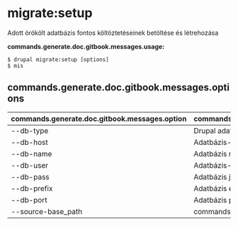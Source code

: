 # migrate:setup
Adott örökölt adatbázis fontos költöztetéseinek betöltése és létrehozása

**commands.generate.doc.gitbook.messages.usage:**
```
$ drupal migrate:setup [options]
$ mis  
```

## commands.generate.doc.gitbook.messages.options
commands.generate.doc.gitbook.messages.option | commands.generate.doc.gitbook.messages.details
-------|-------------
--db-type | Drupal adatbázis típusa
--db-host | Adatbázis-gazdagép
--db-name | Adatbázis neve
--db-user | Adatbázis-felhasználó
--db-pass | Adatbázis jelszó
--db-prefix | Adatbázis előtag
--db-port | Adatbázis port
--source-base_path | commands.migrate.setup.options.source-base-path
